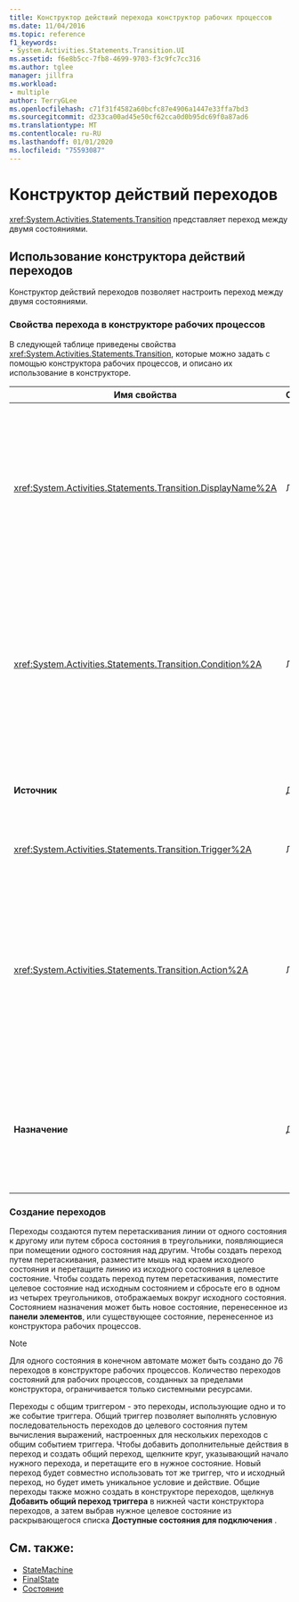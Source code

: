 ```yaml
---
title: Конструктор действий перехода конструктор рабочих процессов
ms.date: 11/04/2016
ms.topic: reference
f1_keywords:
- System.Activities.Statements.Transition.UI
ms.assetid: f6e8b5cc-7fb8-4699-9703-f3c9fc7cc316
ms.author: tglee
manager: jillfra
ms.workload:
- multiple
author: TerryGLee
ms.openlocfilehash: c71f31f4582a60bcfc87e4906a1447e33ffa7bd3
ms.sourcegitcommit: d233ca00ad45e50cf62cca0d0b95dc69f0a87ad6
ms.translationtype: MT
ms.contentlocale: ru-RU
ms.lasthandoff: 01/01/2020
ms.locfileid: "75593087"
---
```

# <a name="transition-activity-designer"></a>Конструктор действий переходов

<xref:System.Activities.Statements.Transition> представляет переход между двумя состояниями.

## <a name="using-the-transition-activity-designer"></a>Использование конструктора действий переходов

Конструктор действий переходов позволяет настроить переход между двумя состояниями.

### <a name="transition-properties-in-the-workflow-designer"></a>Свойства перехода в конструкторе рабочих процессов

В следующей таблице приведены свойства <xref:System.Activities.Statements.Transition>, которые можно задать с помощью конструктора рабочих процессов, и описано их использование в конструкторе.

|Имя свойства|Обязательное|Метрики|
|-|--------------|-|
|<xref:System.Activities.Statements.Transition.DisplayName%2A>|Ложь|Указывает понятное имя конструктора операции <xref:System.Activities.Statements.Transition>. Значение по умолчанию — **T1**. Значение можно редактировать в сетке свойств, в заголовке развернутого конструктора перехода и в заголовке раздела действия в развернутом конструкторе перехода. <xref:System.Activities.Activity.DisplayName%2A> используется в строке навигатора, которая отображается в верхней части конструктора рабочих процессов.<br /><br /> Несмотря на то что свойство <xref:System.Activities.Activity.DisplayName%2A> не является обязательным, его все же рекомендуется использовать.|
|<xref:System.Activities.Statements.Transition.Condition%2A>|Ложь|При наличии указывает выражение, которое должно иметь **значение true** , прежде чем управление передается конечному состоянию. Это условие может быть изменено в сетке свойств и в развернутом конструкторе переходов. Несколько условий в общем переходе вычисляются в порядке их появления в конструкторе переходов. **Примечание.**  Обратите внимание, что если <xref:System.Activities.Statements.Transition.Condition%2A> перехода принимает **значение false** (или все условия перехода общего триггера имеют **значение false**), переход не выполняется и все триггеры для всех переходов из состояния будут перепланированы. В этом учебнике такая ситуация невозможна из-за способа настройки условий (имеются определенные действия для случая, если догадка верна или неверна).|
|**Источник**|Да|Указывает состояние, из которого происходит этот переход. Щелчком на имени исходного состояния представление конструктора переключается в развернутое представление этого состояния. Это значение устанавливается при создании перехода и не может быть изменено.|
|<xref:System.Activities.Statements.Transition.Trigger%2A>|Ложь|Указывает действие, завершение которого запускает переход. Чтобы задать это действие, перетащите действие из **области элементов** в раздел **триггер** перехода.|
|<xref:System.Activities.Statements.Transition.Action%2A>|Ложь|Указывает действие, выполняемое при завершении действия триггера и <xref:System.Activities.Statements.Transition.Condition%2A>, если оно имеется, принимает **значение true**. Это действие выполняется при переходе в целевое состояние после выполнения действия <xref:System.Activities.Statements.State.Exit%2A> для исходного состояния (если оно указано). При развертывании конструктора переходов это значение можно задать, перетащив действие из **панели элементов** и выполнив его в раздел **действия** перехода. Может существовать несколько действий в одном переходе. Отдельные действия можно разворачивать и сворачивать. Порядок действий можно изменять, нажимая на стрелки вверх и вниз, отображающиеся на действии, если в переходе присутствует несколько действий.|
|**Назначение**|Да|Указывает состояние, переход в которое конечный автомат выполняет после завершения перехода. Это соответствует свойству <xref:System.Activities.Statements.Transition.To%2A> перехода в объектной модели. Щелчком на имени конечного состояния представление конструктора переключается в развернутое представление этого состояния. Это значение устанавливается при создании перехода и может быть изменено перетаскиванием стрелки, подключающей переход к целевому состоянию в конструкторе.|

### <a name="creating-transitions"></a>Создание переходов

Переходы создаются путем перетаскивания линии от одного состояния к другому или путем сброса состояния в треугольники, появляющиеся при помещении одного состояния над другим. Чтобы создать переход путем перетаскивания, разместите мышь над краем исходного состояния и перетащите линию из исходного состояния в целевое состояние. Чтобы создать переход путем перетаскивания, поместите целевое состояние над исходным состоянием и сбросьте его в одном из четырех треугольников, отображаемых вокруг исходного состояния. Состоянием назначения может быть новое состояние, перенесенное из **панели элементов**, или существующее состояние, перенесенное из конструктора рабочих процессов.

> [!NOTE]
> Для одного состояния в конечном автомате может быть создано до 76 переходов в конструкторе рабочих процессов. Количество переходов состояний для рабочих процессов, созданных за пределами конструктора, ограничивается только системными ресурсами.

Переходы с общим триггером - это переходы, использующие одно и то же событие триггера. Общий триггер позволяет выполнять условную последовательность переходов до целевого состояния путем вычисления выражений, настроенных для нескольких переходов с общим событием триггера. Чтобы добавить дополнительные действия в переход и создать общий переход, щелкните круг, указывающий начало нужного перехода, и перетащите его в нужное состояние. Новый переход будет совместно использовать тот же триггер, что и исходный переход, но будет иметь уникальное условие и действие. Общие переходы также можно создать в конструкторе переходов, щелкнув **Добавить общий переход триггера** в нижней части конструктора переходов, а затем выбрав нужное целевое состояние из раскрывающегося списка **Доступные состояния для подключения** .

## <a name="see-also"></a>См. также:

- [StateMachine](../workflow-designer/statemachine-activity-designer.md)
- [FinalState](../workflow-designer/finalstate-activity-designer.md)
- [Состояние](../workflow-designer/state-activity-designer.md)
